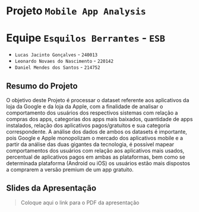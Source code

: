 # Projeto `Mobile App Analysis`

# Equipe `Esquilos Berrantes` - `ESB`
* `Lucas Jacinto Gonçalves` - `240013`
* `Leonardo Novaes do Nascimento` - `220142`
* `Daniel Mendes dos Santos` - `214752`

## Resumo do Projeto
   O objetivo deste Projeto é processar o dataset referente aos aplicativos da loja da Google e da loja da Apple, com a finalidade de analisar o comportamento dos usuários dos respectivos sistemas com relação a compras dos apps, categorias dos apps mais baixados, quantidade de apps instalados, relação dos aplicativos pagos/gratuitos e sua categoria correspondente. A análise dos dados de ambos os datasets é importante, pois Google e Apple monopolizam o mercado dos aplicativos mobile e a partir da análise das duas gigantes da tecnologia, é possível mapear comportamentos dos usuários com relação aos aplicativos mais usados, percentual de aplicativos pagos em ambas as plataformas, bem como se determinada plataforma (Android ou iOS) os usuários estão mais dispostos a comprarem a versão premium de um app gratuito. 

## Slides da Apresentação
> Coloque aqui o link para o PDF da apresentação

